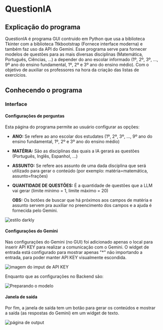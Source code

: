 # QuestionIA
## Explicação do programa

QuestionIA é programa GUI contruido em Python que usa a biblioteca Tkinter com a biblioteca Ttkbootstrap (Fornece interface moderna) e também faz uso da API do Gemini. Esse programa serve para fornecer modelos de questões para as mais diversas disciplinas (Matemática, Português, Ciências, ...) a depender do ano escolar informado (1º, 2º, 3º, ..., 9º ano do ensino fundamental, 1º, 2º e 3º ano do ensino médio). Com o objetivo de auxiliar os professores na hora da criação das listas de exercícios.

## Conhecendo o programa
### Interface
#### Configurações de perguntas

Esta página do programa permite ao usuário configurar as opções: 
- **ANO:** Se refere ao ano escolar dos estudates (1º, 2º, 3º, ..., 9º ano do ensino fundamental, 1º, 2º e 3º ano do ensino médio)
- **MATÉRIA:** São as disciplinas das quais a IA gerará as questões (Português, Inglês, Espanhol, ...)
- **ASSUNTO:** Se refere aos assunto de uma dada disciplina que será utilizado para gerar o conteúdo (por exemplo: matéria=matemática, assunto=frações)
- **QUANTIDADE DE QUESTÕES:** É a quantidade de questões que a LLM vai gerar (limite mínimo = 1, limite máximo = 20)

  **OBS:** Os botões de buscar que há próximos aos campos de matéria e assunto servem pra auxiliar no preencimento dos campos e a ajuda é fornecida pelo Gemini.

![estilo darkly](https://github.com/Iranildot/QuestionIA/assets/68133032/fc96d3dd-a784-4fe2-9d35-40ac8dda6633)

#### Configurações do Gemini

Nas configurações do Gemini (no GUI) foi adicionado apenas o local para inserir API KEY para realizar a comunicação com o Gemini. O widget de entrada está configurado para mostrar apenas "*" não importando a entrada, para poder manter API KEY visualmente escondida.

![imagem do imput de API KEY](https://github.com/Iranildot/QuestionIA/assets/68133032/14881a6f-ac00-483b-b8e6-bad67e2e8219)

Enquanto que as configurações no Backend são:

![Preparando o modelo](https://github.com/Iranildot/QuestionIA/assets/68133032/b7261e18-d0a3-4e4b-bbcd-5e68dc8352a0)

#### Janela de saída

Por fim, a janela de saída tem um botão para gerar os conteúdos e mostrar a saída (as respostas do Gemini) em um widget de texto.

![página de output](https://github.com/Iranildot/QuestionIA/assets/68133032/f56e13d7-7a82-4a4b-b504-5fd4af9018bd)
